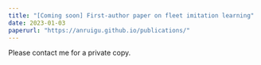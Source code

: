```yaml
---
title: "[Coming soon] First-author paper on fleet imitation learning"
date: 2023-01-03
paperurl: "https://anruigu.github.io/publications/"
---
```

Please contact me for a private copy.


<!-- # title: "Implicit Interactive Fleet Learning from Heterogenous Human Supervisors"
# collection: publications
# permalink: /publication/2015-10-01-paper-title-number-3
# venue: 'Journal 1'
# paperurl: 'http://academicpages.github.io/files/paper3.pdf'
# citation: 'Your Name, You. (2015). &quot;Paper Title Number 3.&quot; <i>Journal 1</i>. 1(3).'
<!-- # [Download paper here](http://academicpages.github.io/files/paper3.pdf) -->

